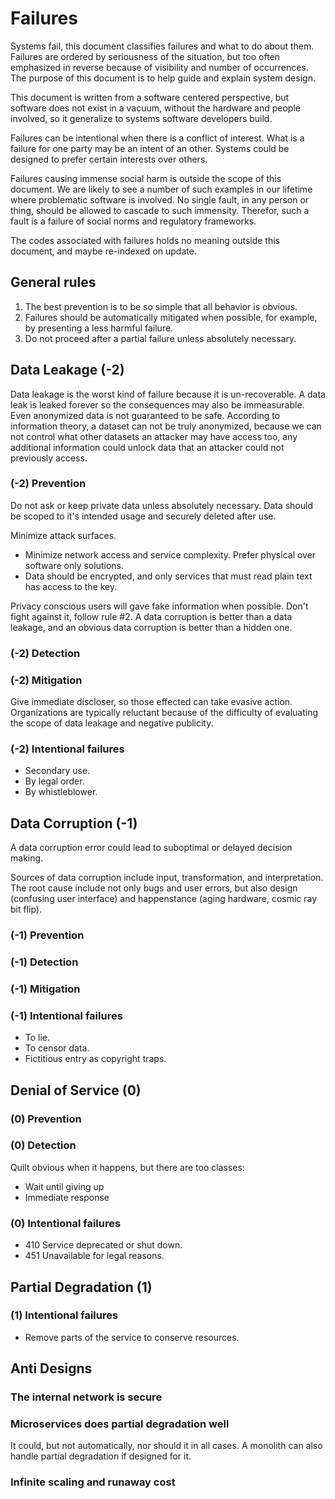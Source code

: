# Failures

Systems fail, this document classifies failures and what to do about them. Failures are ordered by seriousness of the situation, but too often emphasized in reverse because of visibility and number of occurrences. The purpose of this document is to help guide and explain system design.

This document is written from a software centered perspective, but software does not exist in a vacuum, without the hardware and people involved, so it generalize to systems software developers build.

Failures can be intentional when there is a conflict of interest. What is a failure for one party may be an intent of an other. Systems could be designed to prefer certain interests over others.

Failures causing immense social harm is outside the scope of this document. We are likely to see a number of such examples in our lifetime where problematic software is involved. No single fault, in any person or thing, should be allowed to cascade to such immensity. Therefor, such a fault is a failure of social norms and regulatory frameworks.

The codes associated with failures holds no meaning outside this document, and maybe re-indexed on update.

## General rules

1. The best prevention is to be so simple that all behavior is obvious.
2. Failures should be automatically mitigated when possible, for example, by presenting a less harmful failure.
3. Do not proceed after a partial failure unless absolutely necessary.

## Data Leakage (-2)

Data leakage is the worst kind of failure because it is un-recoverable. A data leak is leaked forever so the consequences may also be immeasurable. Even anonymized data is not guaranteed to be safe. According to information theory, a dataset can not be truly anonymized, because we can not control what other datasets an attacker may have access too, any additional information could unlock data that an attacker could not previously access.

### (-2) Prevention

Do not ask or keep private data unless absolutely necessary. Data should be scoped to it's intended usage and securely deleted after use.

Minimize attack surfaces.

- Minimize network access and service complexity. Prefer physical over software only solutions.
- Data should be encrypted, and only services that must read plain text has access to the key.

Privacy conscious users will gave fake information when possible. Don't fight against it, follow rule #2. A data corruption is better than a data leakage, and an obvious data corruption is better than a hidden one.

### (-2) Detection

### (-2) Mitigation

Give immediate discloser, so those effected can take evasive action. Organizations are typically reluctant because of the difficulty of evaluating the scope of data leakage and negative publicity.

### (-2) Intentional failures

- Secondary use.
- By legal order.
- By whistleblower.

## Data Corruption (-1)

A data corruption error could lead to suboptimal or delayed decision making.

Sources of data corruption include input, transformation, and interpretation. The root cause include not only bugs and user errors, but also design (confusing user interface) and happenstance (aging hardware, cosmic ray bit flip).

### (-1) Prevention

### (-1) Detection

### (-1) Mitigation

### (-1) Intentional failures

- To lie.
- To censor data.
- Fictitious entry as copyright traps.

## Denial of Service (0)

### (0) Prevention

### (0) Detection

Quilt obvious when it happens, but there are too classes:

- Wait until giving up
- Immediate response

### (0) Intentional failures

- 410 Service deprecated or shut down.
- 451 Unavailable for legal reasons.

## Partial Degradation (1)

### (1) Intentional failures

- Remove parts of the service to conserve resources.

## Anti Designs

### The internal network is secure

### Microservices does partial degradation well

It could, but not automatically, nor should it in all cases. A monolith can also handle partial degradation if designed for it.

### Infinite scaling and runaway cost
